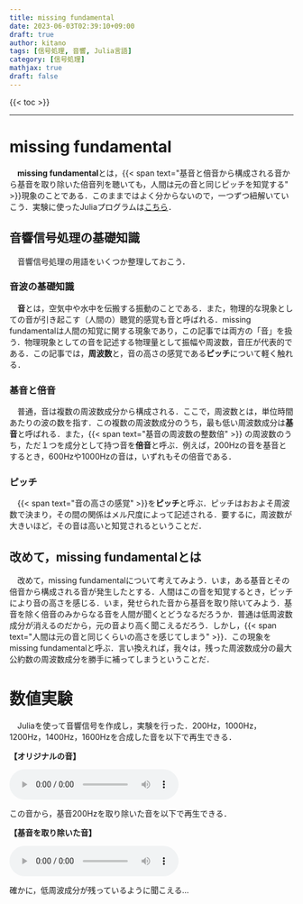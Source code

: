 ```yaml
---
title: missing fundamental
date: 2023-06-03T02:39:10+09:00
draft: true
author: kitano
tags: [信号処理, 音響, Julia言語]
category: [信号処理]
mathjax: true
draft: false
---
```


{{< toc >}}
***

# missing fundamental

　**missing fundamental**とは，{{< span text="基音と倍音から構成される音から基音を取り除いた倍音列を聴いても，人間は元の音と同じピッチを知覚する" >}}現象のことである．このままではよく分からないので，一つずつ紐解いていこう．実験に使ったJuliaプログラムは[こちら](https://github.com/kitano-AppMath/my-julia-works/blob/main/Conjugate-Gradient.ipynb)．

## 音響信号処理の基礎知識

　音響信号処理の用語をいくつか整理しておこう．

### 音波の基礎知識

　**音**とは，空気中や水中を伝搬する振動のことである．また，物理的な現象としての音が引き起こす（人間の）聴覚的感覚も音と呼ばれる．missing fundamentalは人間の知覚に関する現象であり，この記事では両方の「音」を扱う．物理現象としての音を記述する物理量として振幅や周波数，音圧が代表的である．この記事では，**周波数**と，音の高さの感覚である**ピッチ**について軽く触れる．

### 基音と倍音

　普通，音は複数の周波数成分から構成される．ここで，周波数とは，単位時間あたりの波の数を指す．この複数の周波数成分のうち，最も低い周波数成分は**基音**と呼ばれる．また，{{< span text="基音の周波数の整数倍" >}} の周波数のうち，ただ１つを成分として持つ音を**倍音**と呼ぶ．例えば，200Hzの音を基音とするとき，600Hzや1000Hzの音は，いずれもその倍音である．

### ピッチ

　{{< span text="音の高さの感覚" >}}を**ピッチ**と呼ぶ．ピッチはおおよそ周波数で決まり，その間の関係はメル尺度によって記述される．要するに，周波数が大きいほど，その音は高いと知覚されるということだ．

## 改めて，missing fundamentalとは

　改めて，missing fundamentalについて考えてみよう．いま，ある基音とその倍音から構成される音が発生したとする．人間はこの音を知覚するとき，ピッチにより音の高さを感じる．いま，発せられた音から基音を取り除いてみよう．基音を除く倍音のみからなる音を人間が聞くとどうなるだろうか．普通は低周波数成分が消えるのだから，元の音より高く聞こえるだろう．しかし，{{< span text="人間は元の音と同じくらいの高さを感じてしまう" >}}．この現象をmissing fundamentalと呼ぶ．言い換えれば，我々は，残った周波数成分の最大公約数の周波数成分を勝手に補ってしまうということだ．

# 数値実験
　Juliaを使って音響信号を作成し，実験を行った．200Hz，1000Hz，1200Hz，1400Hz，1600Hzを合成した音を以下で再生できる．

**【オリジナルの音】**
<div>
    <audio controls volume=0.5 src="/2023-06-03/original_sound.wav"></audio>

</div>

この音から，基音200Hzを取り除いた音を以下で再生できる．

**【基音を取り除いた音】**
<div>
    <audio controls volume=0.5 src="/2023-06-03/missing_sound.wav"></audio>
</div>

確かに，低周波成分が残っているように聞こえる...